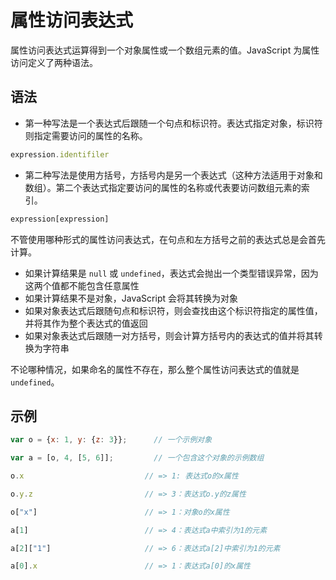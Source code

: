 # 属性访问表达式

属性访问表达式运算得到一个对象属性或一个数组元素的值。JavaScript 为属性访问定义了两种语法。

## 语法

- 第一种写法是一个表达式后跟随一个句点和标识符。表达式指定对象，标识符则指定需要访问的属性的名称。

```javascript
expression.identifiler
```

- 第二种写法是使用方括号，方括号内是另一个表达式（这种方法适用于对象和数组）。第二个表达式指定要访问的属性的名称或代表要访问数组元素的索引。

```javascript
expression[expression]
```

不管使用哪种形式的属性访问表达式，在句点和左方括号之前的表达式总是会首先计算。

- 如果计算结果是 `null` 或 `undefined`，表达式会抛出一个类型错误异常，因为这两个值都不能包含任意属性
- 如果计算结果不是对象，JavaScript 会将其转换为对象
- 如果对象表达式后跟随句点和标识符，则会查找由这个标识符指定的属性值，并将其作为整个表达式的值返回
- 如果对象表达式后跟随一对方括号，则会计算方括号内的表达式的值并将其转换为字符串

不论哪种情况，如果命名的属性不存在，那么整个属性访问表达式的值就是 `undefined`。

## 示例 

```javascript
var o = {x: 1, y: {z: 3}};		// 一个示例对象

var a = [o, 4, [5, 6]];			// 一个包含这个对象的示例数组

o.x							  // => 1: 表达式o的x属性

o.y.z						  // => 3：表达式o.y的z属性

o["x"]						  // => 1：对象o的x属性

a[1]						  // => 4：表达式a中索引为1的元素

a[2]["1"]					  // => 6：表达式a[2]中索引为1的元素

a[0].x						  // => 1：表达式a[0]的x属性
```

